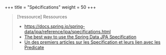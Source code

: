 +++
title = "Spécifications"
weight = 50
+++

> [!ressource] Ressources
> - https://docs.spring.io/spring-data/jpa/reference/jpa/specifications.html
> - [The best way to use the Spring Data JPA Specification](https://vladmihalcea.com/spring-data-jpa-specification/)
> - [Un des premiers articles sur les Specification et leurs lien avec les Predicate](https://spring.io/blog/2011/04/26/advanced-spring-data-jpa-specifications-and-querydsl)